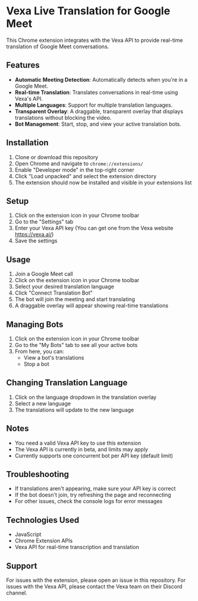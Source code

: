 # Vexa Live Translation for Google Meet

This Chrome extension integrates with the Vexa API to provide real-time translation of Google Meet conversations.

## Features

- **Automatic Meeting Detection**: Automatically detects when you're in a Google Meet.
- **Real-time Translation**: Translates conversations in real-time using Vexa's API.
- **Multiple Languages**: Support for multiple translation languages.
- **Transparent Overlay**: A draggable, transparent overlay that displays translations without blocking the video.
- **Bot Management**: Start, stop, and view your active translation bots.

## Installation

1. Clone or download this repository
2. Open Chrome and navigate to `chrome://extensions/`
3. Enable "Developer mode" in the top-right corner
4. Click "Load unpacked" and select the extension directory
5. The extension should now be installed and visible in your extensions list

## Setup

1. Click on the extension icon in your Chrome toolbar
2. Go to the "Settings" tab
3. Enter your Vexa API key (You can get one from the Vexa website https://vexa.ai/)
4. Save the settings

## Usage

1. Join a Google Meet call
2. Click on the extension icon in your Chrome toolbar
3. Select your desired translation language
4. Click "Connect Translation Bot"
5. The bot will join the meeting and start translating
6. A draggable overlay will appear showing real-time translations

## Managing Bots

1. Click on the extension icon in your Chrome toolbar
2. Go to the "My Bots" tab to see all your active bots
3. From here, you can:
   - View a bot's translations
   - Stop a bot

## Changing Translation Language

1. Click on the language dropdown in the translation overlay
2. Select a new language
3. The translations will update to the new language

## Notes

- You need a valid Vexa API key to use this extension
- The Vexa API is currently in beta, and limits may apply
- Currently supports one concurrent bot per API key (default limit)

## Troubleshooting

- If translations aren't appearing, make sure your API key is correct
- If the bot doesn't join, try refreshing the page and reconnecting
- For other issues, check the console logs for error messages

## Technologies Used

- JavaScript
- Chrome Extension APIs
- Vexa API for real-time transcription and translation


## Support

For issues with the extension, please open an issue in this repository.
For issues with the Vexa API, please contact the Vexa team on their Discord channel.
